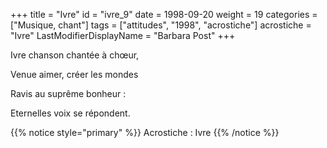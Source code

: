 +++
title = "Ivre"
id = "ivre_9"
date = 1998-09-20
weight = 19
categories = ["Musique, chant"]
tags = ["attitudes", "1998", "acrostiche"]
acrostiche = "Ivre"
LastModifierDisplayName = "Barbara Post"
+++

Ivre chanson chantée à chœur,

Venue aimer, créer les mondes

Ravis au suprême bonheur :

Eternelles voix se répondent.

{{% notice style="primary" %}}
Acrostiche : Ivre
{{% /notice %}}
